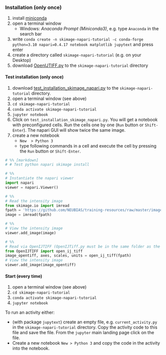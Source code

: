 ### Installation (only once)

1. install [miniconda](https://docs.conda.io/en/latest/miniconda.html)
1. open a terminal window
	* Windows: *Anaconda Prompt (Miniconda3)*, e.g. type `Anaconda` in the search bar
1. write `conda create -n skimage-napari-tutorial -c conda-forge python=3.10 napari=0.4.17 notebook matplotlib jupytext` and press enter
1. create a directory called `skimage-napari-tutorial` (e.g. on your Desktop)
1. download [OpenIJTIFF.py](https://neubias.github.io/training-resources/functions/OpenIJTIFF.py) to the `skimage-napari-tutorial` directory

#### Test installation (only once) 
1. download [test_installation_skimage_napari.py](https://neubias.github.io/training-resources/functions/test_installation_skimage_napari.py) to 
the `skimage-napari-tutorial` directory.
1. open a terminal window (see above)
1. `cd skimage-napari-tutorial`
1. `conda activate skimage-napari-tutorial`
1. `jupyter notebook`
1. Click on `test_installation_skimage_napari.py`. You will get a notebook with preconfigured cells. Run the cells one by one (`Run` button or `Shift-Enter`). 
The napari GUI will show twice the same image.
1. create a new notebook
	- `New  > Python 3`
    - type following commands in a cell and execute the cell by pressing the `Run` button or `Shift-Enter`.

``` python
# %% [markdown]
# # Test python napari skimage install

# %%
# Instantiate the napari viewer
import napari
viewer = napari.Viewer()

# %%
# Read the intensity image
from skimage.io import imread
fpath = 'https://github.com/NEUBIAS/training-resources/raw/master/image_data/xy_8bit__two_cells.tif'
image = imread(fpath)

# %%
# View the intensity image
viewer.add_image(image)

# %% 
# Read via OpenIJTIFF (OpenIJTiff.py must be in the same folder as the notebook path)
from OpenIJTIFF import open_ij_tiff
image_opentiff, axes, scales, units = open_ij_tiff(fpath)
# View the intensity image
viewer.add_image(image_opentiff)
```


#### Start (every time)
1. open a terminal window (see above)
1. `cd skimage-napari-tutorial`
1. `conda activate skimage-napari-tutorial`
1. `jupyter notebook`

To run an activity either: 
 * (with package `jupytext`) create an empty file, e.g. `current_activity.py` in the `skimage-napari-tutorial` directory. 
	Copy the activity code to this file and save the file. From the `jupyter` main landing page click on the file.
 *  Create a new notebook `New > Python 3` and copy the code in the activity into the notebook.
